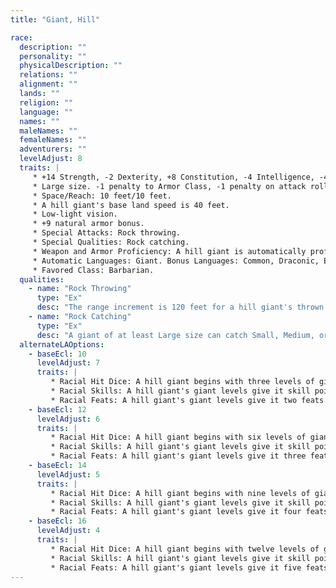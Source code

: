 ```yaml
---
title: "Giant, Hill"

race:
  description: ""
  personality: ""
  physicalDescription: ""
  relations: ""
  alignment: ""
  lands: ""
  religion: ""
  language: ""
  names: ""
  maleNames: ""
  femaleNames: ""
  adventurers: ""
  levelAdjust: 8
  traits: |
     * +14 Strength, -2 Dexterity, +8 Constitution, -4 Intelligence, -4 Charisma.
     * Large size. -1 penalty to Armor Class, -1 penalty on attack rolls, -4 penalty on _hide_ checks, +4 bonus on grapple checks, lifting and carrying limits double those of Medium characters.
     * Space/Reach: 10 feet/10 feet.
     * A hill giant's base land speed is 40 feet.
     * Low-light vision.
     * +9 natural armor bonus.
     * Special Attacks: Rock throwing.
     * Special Qualities: Rock catching.
     * Weapon and Armor Proficiency: A hill giant is automatically proficient with simple weapons, martial weapons, light and medium armor, and shields.
     * Automatic Languages: Giant. Bonus Languages: Common, Draconic, Elven, Goblin, Orc.
     * Favored Class: Barbarian.
  qualities:
    - name: "Rock Throwing"
      type: "Ex"
      desc: "The range increment is 120 feet for a hill giant's thrown rocks."
    - name: "Rock Catching"
      type: "Ex"
      desc: "A giant of at least Large size can catch Small, Medium, or Large rocks (or projectiles of similar shape)."
  alternateLAOptions:
    - baseEcl: 10
      levelAdjust: 7
      traits: |
         * Racial Hit Dice: A hill giant begins with three levels of giant, which provide 3d8 Hit Dice, a base attack bonus of +2, and base saving throw bonuses of Fort +3, Ref +1, and Will +1.
         * Racial Skills: A hill giant's giant levels give it skill points equal to 6 * (2 + Int modifier). Its class skills are _climb_, _jump_, _listen_, and _spot_.
         * Racial Feats: A hill giant's giant levels give it two feats.
    - baseEcl: 12
      levelAdjust: 6
      traits: |
         * Racial Hit Dice: A hill giant begins with six levels of giant, which provide 6d8 Hit Dice, a base attack bonus of +4, and base saving throw bonuses of Fort +5, Ref +2, and Will +2.
         * Racial Skills: A hill giant's giant levels give it skill points equal to 9 * (2 + Int modifier). Its class skills are _climb_, _jump_, _listen_, and _spot_.
         * Racial Feats: A hill giant's giant levels give it three feats.
    - baseEcl: 14
      levelAdjust: 5
      traits: |
         * Racial Hit Dice: A hill giant begins with nine levels of giant, which provide 9d8 Hit Dice, a base attack bonus of +6, and base saving throw bonuses of Fort +6, Ref +3, and Will +3.
         * Racial Skills: A hill giant's giant levels give it skill points equal to 12 * (2 + Int modifier). Its class skills are _climb_, _jump_, _listen_, and _spot_.
         * Racial Feats: A hill giant's giant levels give it four feats.
    - baseEcl: 16
      levelAdjust: 4
      traits: |
         * Racial Hit Dice: A hill giant begins with twelve levels of giant, which provide 12d8 Hit Dice, a base attack bonus of +8, and base saving throw bonuses of Fort +8, Ref +4, and Will +4.
         * Racial Skills: A hill giant's giant levels give it skill points equal to 15 * (2 + Int modifier). Its class skills are _climb_, _jump_, _listen_, and _spot_.
         * Racial Feats: A hill giant's giant levels give it five feats.
---
```

